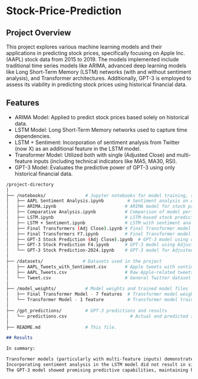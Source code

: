 # Stock-Price-Prediction

## Project Overview

This project explores various machine learning models and their applications in predicting stock prices, specifically focusing on Apple Inc. (AAPL) stock data from 2015 to 2019. The models implemented include traditional time series models like ARIMA, advanced deep learning models like Long Short-Term Memory (LSTM) networks (with and without sentiment analysis), and Transformer architectures. Additionally, GPT-3 is employed to assess its viability in predicting stock prices using historical financial data.

## Features

- ARIMA Model: Applied to predict stock prices based solely on historical data.
- LSTM Model: Long Short-Term Memory networks used to capture time dependencies.
- LSTM + Sentiment: Incorporation of sentiment analysis from Twitter (now X) as an additional feature in the LSTM model.
- Transformer Model: Utilized both with single (Adjusted Close) and multi-feature inputs (including technical indicators like MA5, MA30, RSI).
- GPT-3 Model: Evaluates the predictive power of GPT-3 using only historical financial data.

```bash
/project-directory
│
├── /notebooks/               # Jupyter notebooks for model training, sentiment analysis, and comparison
│   ├── AAPL Sentiment Analysis.ipynb         # Sentiment analysis on Apple-related tweets.
│   ├── ARIMA.ipynb                          # ARIMA model for stock price prediction.
│   ├── Comparative Analysis.ipynb           # Comparison of model performances using various metrics.
│   ├── LSTM.ipynb                           # LSTM-based stock prediction model.
│   ├── LSTM + Sentiment.ipynb               # LSTM with sentiment analysis for stock prediction.
│   ├── Final Transformers (Adj Close).ipynb # Final Transformer model using only Adjusted Close Price for prediction.
│   ├── Final Transformers F7.ipynb          # Final Transformer model using 7 features for prediction.
│   ├── GPT-3 Stock Prediction (Adj Close).ipynb  # GPT-3 model using only Adjusted Close Price for prediction.
│   ├── GPT-3 Stock Prediction F4.ipynb      # GPT-3 model using Adjusted Close Price, MA(5), MA(30), and RSI for prediction.
│   └── GPT-3 Stock Prediction-2024.ipynb    # GPT-3 model for Adjusted Close Price prediction on 2024 test data.
│
├── /datasets/               # Datasets used in the project
│   ├── AAPL_Tweets_with_Sentiment.csv       # Apple tweets with sentiment scores.
│   ├── AAPL_Tweets.csv                      # Raw Apple-related tweets data.
│   └── Tweet.csv                            # General Twitter dataset related to financial tweets.
│
├── /model_weights/           # Model weights and trained model files
│   ├── Final Transformer Model - 7 features  # Transformer model weights and architecture for further analysis using 7 features.
│   └── Transformer Model - 1 feature         # Transformer model trained using only Adjusted Close Price (1 feature).
│
├── /gpt_predictions/         # GPT-3 predictions and results
│   └── predictions.csv                        # Actual and predicted scores using the GPT-3 model.
│
├── README.md                 # This file.

```

```markdown
## Results

In summary:

Transformer models (particularly with multi-feature inputs) demonstrated the best overall performance, significantly outperforming ARIMA and LSTM models. 
Incorporating sentiment analysis in the LSTM model did not result in significant performance improvements, potentially due to the use of older data.
The GPT-3 model showed promising predictive capabilities, maintaining high performance even when tested on recent stock data.
```
